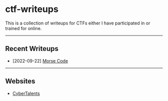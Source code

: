 # ctf-writeups

This is a collection of writeups for CTFs either I have participated in or trained for online.

---

## Recent Writeups

- [2022-09-22] [Morse Code](./sites/CyberTalents/Introduction-to-Cybersecurity/lesson-26.md)

---

## Websites

- [CyberTalents](./sites/CyberTalents/README.md)

